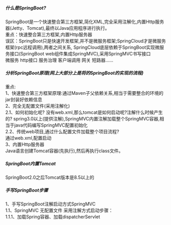 ##### 什么是SpringBoot?
SpringBoot是一个快速整合第三方框架,简化XML,完全采用注解化,内置Http服务器(Jetty、Tomcat),最终以Java应用程序进行执行。                  
重点：快速整合第三方框架,内置Http服务器        
误区：SpringBoot只是快速开发框架,并不是微服务框架;SpringCloud才是微服务框架(rpc远程调用),两者之间关系,
SpringCloud底层依赖于SpringBoot实现微服务接口(SpringBoot web组件集成SpringMVC),采用SpringMVC书写接口       
微服务 http接口 服务治理 客户端调用 网关 短路器......    
##### 分析SpringBoot原理(网上大部分上是将的SpringBoot的实现的流程)
重点:     
1、快速整合第三方框架原理:通过Maven子父依赖关系,相当于需要整合的环境的jar封装好依赖信息                      
2、完全无配置文件(采用注解化)         
    2.1、如何初始化呢?
        没有web.xml,那么tomcat是如何启动呢?注解什么时候产生的?
        spring3.0以上(提供注解),SpringMVC内置注解加载整个SpringMVC容器,相当于java代码编写SpringMVC配置初始化          
    2.2、传统web项目,通过什么配置文件加载整个项目流程?              
    通过web.xml,配置启动                         
3、内置Http服务器          
    Java语言创建Tomcat容器(先执行),然后再执行class文件。
##### SpringBoot内置Tomcat
SpringBoot2.0之后Tomcat版本是8.5以上的

##### 手写SpringBoot步骤
1、手写SpringBoot注解启动方式SpringMVC      
    1.1、SpringMVC 无配置文件 采用注解方式启动步骤：    
        1.1.1、加载Spring容器、加载dispatcherServlet


